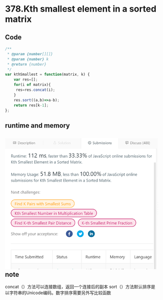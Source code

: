 378.Kth smallest element in a sorted matrix
===========================================
Code
----
```javascript
/**
 * @param {number[][]} 
 * @param {number} k
 * @return {number}
 */
var kthSmallest = function(matrix, k) {
    var res=[];
    for(i of matrix){
     res=res.concat(i);
    }
    res.sort((a,b)=>a-b);
    return res[k-1];
};
```
runtime and memory
------------------
![image](https://github.com/Gloria1124/leetcode/blob/Gloria1124-patch-1/378photo.png)
note
----
concat（）方法可以连接数组，返回一个连接后的副本
sort（）方法默认排序是以字符串的Unicode编码。数字排序需要另外写比较函数
